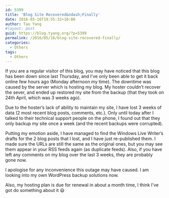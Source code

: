 ```yaml
---
id: 5399
title: 'Blog Site Recovered&ndash;Finally'
date: 2016-05-16T19:55:32+10:00
author: Tao Yang
#layout: post
guid: https://blog.tyang.org/?p=5399
permalink: /2016/05/16/blog-site-recovered-finally/
categories:
  - Others
tags:
  - Others
---
```

If you are a regular visitor of this blog, you may have noticed that this blog has been down since last Thursday, and I’ve only been able to get it back online few hours ago (Monday afternoon my time). The downtime was caused by the server which is hosting my blog. My hoster couldn’t recover the sever, and ended up restored my site from the backup (that they took on 24th April, which was 3 weeks ago).

Due to the hoster’s lack of ability to maintain my site, I have lost 3 weeks of data (2 most recent blog posts, comments, etc.). Only until today after I talked to their technical support people on the phone, I found out that they only backup my site once a week (and the recent backups were corrupted).

Putting my emotion aside, I have managed to find the Windows Live Writer’s drafts for the 2 blog posts that I lost, and I have just re-published them. I made sure the URLs are still the same as the original ones, but you may see them appear in your RSS feeds again (as duplicate feeds). Also, if you have left any comments on my blog over the last 3 weeks, they are probably gone now.

I apologise for any inconvenience this outage may have caused. I am looking into my own WordPress backup solutions now.

Also, my hosting plan is due for renewal in about a month time, I think I’ve got do something about it :smiley: